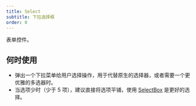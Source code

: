 ```yaml
---
title: Select
subtitle: 下拉选择框
order: 0
---
```


表单控件。

## 何时使用

- 弹出一个下拉菜单给用户选择操作，用于代替原生的选择器，或者需要一个更优雅的多选器时。
- 当选项少时（少于 5 项），建议直接将选项平铺，使用 [SelectBox](/zh/procmp/data-entry/select-box) 是更好的选择。
